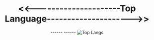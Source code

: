 <center><h1><<---------------------Top Language--------------------->></h1></center>
<center>
  ------
  ------ <img src="https://github-readme-stats.vercel.app/api/top-langs/?username=1337DaKL&layout=donut&theme=radical&title_color=EB0029&text_color=87C647" alt="Top Langs">
</center>
